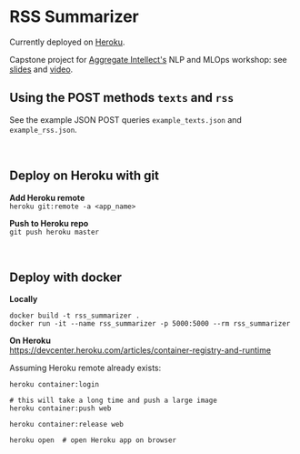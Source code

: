 # RSS Summarizer
Currently deployed on [Heroku](volatile-steel.herokuapp.com).

Capstone project for [Aggregate Intellect's](https://ai.science/) NLP and MLOps workshop: see [slides](bit.ly/2xzUbny) and [video](youtu.be/mVaSX-C38GA).

## Using the POST methods `texts` and `rss`
See the example JSON POST queries `example_texts.json` and `example_rss.json`.

<br/>

## Deploy on Heroku with git
**Add Heroku remote**<br/>`heroku git:remote -a <app_name>`

**Push to Heroku repo**<br/>`git push heroku master`

<br/>

## Deploy with docker
**Locally**
```
docker build -t rss_summarizer .
docker run -it --name rss_summarizer -p 5000:5000 --rm rss_summarizer
```

**On Heroku**
<br/>
https://devcenter.heroku.com/articles/container-registry-and-runtime

Assuming Heroku remote already exists:
```
heroku container:login

# this will take a long time and push a large image
heroku container:push web  

heroku container:release web

heroku open  # open Heroku app on browser
```
